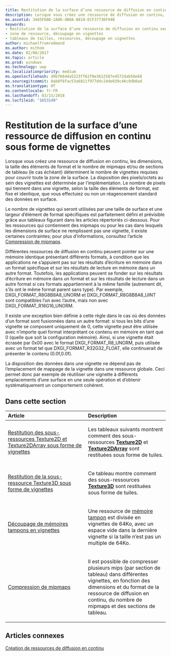 ```yaml
---
title: Restitution de la surface d’une ressource de diffusion en continu sous forme de vignettes
description: Lorsque vous créez une ressource de diffusion en continu, les dimensions, la taille des éléments de format et le nombre de mipmaps et/ou de sections de tableau (le cas échéant) déterminent le nombre de vignettes requises pour couvrir toute la zone de la surface.
ms.assetid: 3485FD8D-2A06-4B0A-8810-ECF37736F94B
keywords:
- Restitution de la surface d’une ressource de diffusion en continu sous forme de vignettes
- zone de ressource, découpage en vignettes
- tableaux de tailles, ressources, découpage en vignettes
author: michaelfromredmond
ms.author: mithom
ms.date: 02/08/2017
ms.topic: article
ms.prod: windows
ms.technology: uwp
ms.localizationpriority: medium
ms.openlocfilehash: d9bf664da5223ff62f0e3612587e4572dab58e68
ms.sourcegitcommit: 0ab8f6fac53a6811f977ddc24de039c46c9db0ad
ms.translationtype: HT
ms.contentlocale: fr-FR
ms.lasthandoff: 03/15/2018
ms.locfileid: "1653149"
---
```

# <a name="how-a-streaming-resources-area-is-tiled"></a>Restitution de la surface d’une ressource de diffusion en continu sous forme de vignettes


Lorsque vous créez une ressource de diffusion en continu, les dimensions, la taille des éléments de format et le nombre de mipmaps et/ou de sections de tableau (le cas échéant) déterminent le nombre de vignettes requises pour couvrir toute la zone de la surface. La disposition des pixels/octets au sein des vignettes est déterminée par l’implémentation. Le nombre de pixels qui tiennent dans une vignette, selon la taille des éléments de format, est fixe et identique, que vous effectuiez ou non un réagencement standard des données en surface.

Le nombre de vignettes qui seront utilisées par une taille de surface et une largeur d’élément de format spécifiques est parfaitement défini et prévisible grâce aux tableaux figurant dans les articles répertoriés ci-dessous. Pour les ressources qui contiennent des mipmaps ou pour les cas dans lesquels les dimensions de surface ne remplissent pas une vignette, il existe certaines contraintes; pour plus d’informations, consultez l’article [Compression de mipmaps](mipmap-packing.md).

Différentes ressources de diffusion en continu peuvent pointer sur une mémoire identique présentant différents formats, à condition que les applications ne s’appuient pas sur les résultats d’écriture en mémoire dans un format spécifique et sur les résultats de lecture en mémoire dans un autre format. Toutefois, les applications peuvent se fonder sur les résultats d’écriture en mémoire dans un format et sur les résultats de lecture dans un autre format si ces formats appartiennent à la même famille (autrement dit, s’ils ont le même format parent sans type). Par exemple, DXGI\_FORMAT\_R8G8B8A8\_UNORM et DXGI\_FORMAT\_R8G8B8A8\_UINT sont compatibles l’un avec l’autre, mais non avec DXGI\_FORMAT\_R16G16\_UNORM.

Il existe une exception bien définie à cette règle dans le cas où des données d’un format sont fusionnées dans un autre format: si tous les bits d’une vignette se composent uniquement de 0, cette vignette peut être utilisée avec n’importe quel format interprétant ce contenu en mémoire en tant que 0 (quelle que soit la configuration mémoire). Ainsi, si une vignette était écrasée par 0x00 avec le format DXGI\_FORMAT\_R8\_UNORM, puis utilisée avec un format tel que DXGI\_FORMAT\_R32G32\_FLOAT, elle continuerait de présenter le contenu (0.0f,0.0f).

La disposition des données dans une vignette ne dépend pas de l’emplacement de mappage de la vignette dans une ressource globale. Ceci permet donc par exemple de réutiliser une vignette à différents emplacements d’une surface en une seule opération et d’obtenir systématiquement un comportement cohérent.

## <a name="span-idin-this-sectionspanin-this-section"></a><span id="in-this-section"></span>Dans cette section


<table>
<colgroup>
<col width="50%" />
<col width="50%" />
</colgroup>
<thead>
<tr class="header">
<th align="left">Article</th>
<th align="left">Description</th>
</tr>
</thead>
<tbody>
<tr class="odd">
<td align="left"><p><a href="texture2d-and-texture2darray-subresource-tiling.md">Restitution des sous-ressources Texture2D et Texture2DArray sous forme de vignettes</a></p></td>
<td align="left"><p>Les tableaux suivants montrent comment des sous-ressources <a href="https://msdn.microsoft.com/library/windows/desktop/ff471525"><strong>Texture2D</strong></a> et <a href="https://msdn.microsoft.com/library/windows/desktop/ff471526"><strong>Texture2DArray</strong></a> sont restituées sous forme de tuiles.</p></td>
</tr>
<tr class="even">
<td align="left"><p><a href="texture3d-subresource-tiling.md">Restitution de la sous-ressource Texture3D sous forme de vignettes</a></p></td>
<td align="left"><p>Ce tableau montre comment des sous-ressources <a href="https://msdn.microsoft.com/library/windows/desktop/ff471562"><strong>Texture3D</strong></a> sont restituées sous forme de tuiles.</p></td>
</tr>
<tr class="odd">
<td align="left"><p><a href="buffer-tiling.md">Découpage de mémoires tampons en vignettes</a></p></td>
<td align="left"><p>Une ressource de <a href="introduction-to-buffers.md">mémoire tampon</a> est divisée en vignettes de 64Ko, avec un espace vide dans la dernière vignette si la taille n’est pas un multiple de 64Ko.</p></td>
</tr>
<tr class="even">
<td align="left"><p><a href="mipmap-packing.md">Compression de mipmaps</a></p></td>
<td align="left"><p>Il est possible de compresser plusieurs mips (par section de tableau) dans différentes vignettes, en fonction des dimensions et du format de la ressource de diffusion en continu, du nombre de mipmaps et des sections de tableau.</p></td>
</tr>
</tbody>
</table>

 

## <a name="span-idrelated-topicsspanrelated-topics"></a><span id="related-topics"></span>Articles connexes


[Création de ressources de diffusion en continu](creating-streaming-resources.md)

 

 




